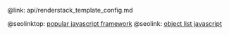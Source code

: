 @link: api/renderstack_template_config.md

@seolinktop: [popular javascript framework](https://webix.com)
@seolink: [object list javascript](https://webix.com/widget/list/)